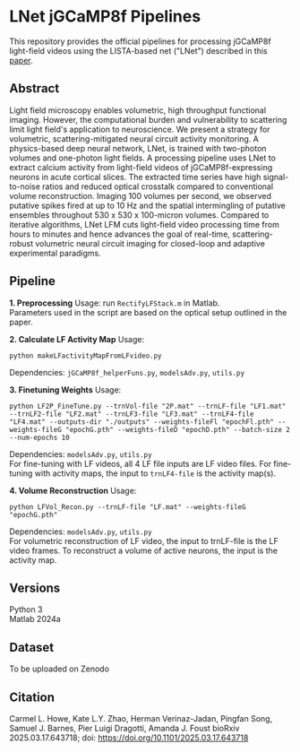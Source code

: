 # LNet jGCaMP8f Pipelines
This repository provides the official pipelines for processing jGCaMP8f light-field videos using the LISTA-based net ("LNet") described in this [paper](https://www.biorxiv.org/content/10.1101/2025.03.17.643718v1).

## Abstract
Light field microscopy enables volumetric, high throughput functional imaging. However, the computational burden and vulnerability to scattering limit light field's application to neuroscience. We present a strategy for volumetric, scattering-mitigated neural circuit activity monitoring. A physics-based deep neural network, LNet, is trained with two-photon volumes and one-photon light fields. A processing pipeline uses LNet to extract calcium activity from light-field videos of jGCaMP8f-expressing neurons in acute cortical slices. The extracted time series have high signal-to-noise ratios and reduced optical crosstalk compared to conventional volume reconstruction. Imaging 100 volumes per second, we observed putative spikes fired at up to 10 Hz and the spatial intermingling of putative ensembles throughout 530 x 530 x 100-micron volumes. Compared to iterative algorithms, LNet LFM cuts light-field video processing time from hours to minutes and hence advances the goal of real-time, scattering-robust volumetric neural circuit imaging for closed-loop and adaptive experimental paradigms.

## Pipeline
**1. Preprocessing**
Usage: run `RectifyLFStack.m` in Matlab.  
Parameters used in the script are based on the optical setup outlined in the paper. 

**2. Calculate LF Activity Map**
Usage:
```
python makeLFactivityMapFromLFvideo.py
```  
Dependencies: `jGCaMP8f_helperFuns.py`, `modelsAdv.py`, `utils.py`

**3. Finetuning Weights**
Usage:
```
python LF2P_FineTune.py --trnVol-file "2P.mat" --trnLF-file "LF1.mat" --trnLF2-file "LF2.mat" --trnLF3-file "LF3.mat" --trnLF4-file "LF4.mat" --outputs-dir "./outputs" --weights-fileFl "epochFl.pth" --weights-fileG "epochG.pth" --weights-fileD "epochD.pth" --batch-size 2 --num-epochs 10
```
Dependencies: `modelsAdv.py`, `utils.py`  
For fine-tuning with LF videos, all 4 LF file inputs are LF video files. For fine-tuning with activity maps, the input to `trnLF4-file` is the activity map(s). 

**4. Volume Reconstruction**
Usage:
```
python LFVol_Recon.py --trnLF-file "LF.mat" --weights-fileG "epochG.pth"
```
Dependencies: `modelsAdv.py`, `utils.py`  
For volumetric reconstruction of LF video, the input to trnLF-file is the LF video frames. To reconstruct a volume of active neurons, the input is the activity map.
 
## Versions
Python 3  
Matlab 2024a

## Dataset
To be uploaded on Zenodo

## Citation
Carmel L. Howe, Kate L.Y. Zhao, Herman Verinaz-Jadan, Pingfan Song, Samuel J. Barnes, Pier Luigi Dragotti, Amanda J. Foust
bioRxiv 2025.03.17.643718; doi: https://doi.org/10.1101/2025.03.17.643718
